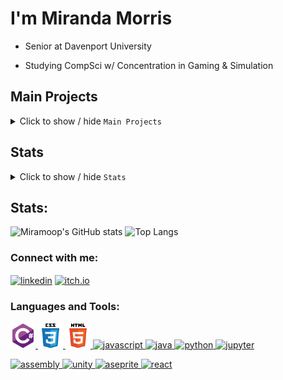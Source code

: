 <h1 align="left">I'm Miranda Morris</h1>

- Senior at Davenport University 

- Studying CompSci w/ Concentration in Gaming & Simulation
  
## Main Projects
<details>
    <summary>Click to show / hide <code>Main Projects</code></summary><br>

| Projects  | Original | React |
| ------------- | ------------- | ------------- |
| <img align="center" src="QuizTunesLogo.png" alt="Quiz Tunes Logo" width="300">  | [Repo](https://github.com/Miramoop/Quiz-Tunes) <br><br> [Website](https://miramoop.github.io/Quiz-Tunes)  | [Repo](https://github.com/Miramoop/Quiz-Tunes-React) <br><br> [Website](https://www.quiztunes.com/) |
| <img align="center" src="miramoopLogo.png" alt="Miramoop Logo" width="300">  | [Repo](https://github.com/Miramoop/miramoop.github.io) <br><br> [Website](https://miramoop.github.io/) | [Repo](https://github.com/Miramoop/miramoop-github-io-react) <br><br> [Website](https://www.miramoop.com/) |

[[↑ Back to Top ↑]](#-table-of-contents)

</details>
  
## Stats
<details>
    <summary>Click to show / hide <code>Stats</code></summary><br>
![Miramoop's GitHub stats](https://github-readme-stats.vercel.app/api?username=miramoop&hide=contribs&show_icons=true&theme=transparent)
![Top Langs](https://github-readme-stats.vercel.app/api/top-langs/?username=miramoop&hide_progress=true)

[[↑ Back to Top ↑]](#-table-of-contents)

</details>


<h2 align="left">Stats:</h2>

![Miramoop's GitHub stats](https://github-readme-stats.vercel.app/api?username=miramoop&hide=contribs&show_icons=true&theme=transparent)
![Top Langs](https://github-readme-stats.vercel.app/api/top-langs/?username=miramoop&hide_progress=true)

<h3 align="left">Connect with me:</h3>
<p align="left">
<a href="https://linkedin.com/in/mirandamorris845" target="blank"><img align="center" src="https://raw.githubusercontent.com/rahuldkjain/github-profile-readme-generator/master/src/images/icons/Social/linked-in-alt.svg" alt="linkedin" height="30" width="40" /></a>
<a href="https://juniperistic.itch.io/" target="blank"><img align="center" src="https://static-00.iconduck.com/assets.00/itch-io-icon-512x512-wwio9bi8.png" alt="itch.io" height="40" width="40" /></a>
</p>

<h3 align="left">Languages and Tools:</h3>
<p align="left"> <a href="https://www.w3schools.com/cs/" target="_blank" rel="noreferrer"> <img src="https://raw.githubusercontent.com/devicons/devicon/master/icons/csharp/csharp-original.svg" alt="csharp" width="40" height="40"/> </a> <a href="https://www.w3schools.com/css/" target="_blank" rel="noreferrer"> <img src="https://raw.githubusercontent.com/devicons/devicon/master/icons/css3/css3-original-wordmark.svg" alt="css3" width="40" height="40"/> </a> <a href="https://html.spec.whatwg.org/multipage/" target="_blank" rel="noreferrer"> <img src="https://raw.githubusercontent.com/devicons/devicon/master/icons/html5/html5-original-wordmark.svg" alt="html5" width="40" height="40"/> </a> <a href="https://developer.mozilla.org/en-US/docs/Web/JavaScript" target="_blank" rel="noreferrer"> <img src="https://static.vecteezy.com/system/resources/previews/027/127/560/original/javascript-logo-javascript-icon-transparent-free-png.png" alt="javascript" width="40" height="40"/> </a>  <a href="https://docs.oracle.com/javase/specs/index.html" target="_blank" rel="noreferrer"> <img src="https://upload.wikimedia.org/wikipedia/en/thumb/3/30/Java_programming_language_logo.svg/800px-Java_programming_language_logo.svg.png" alt="java" width="40" height="40"/> </a> <a href="https://www.python.org/doc/" target="_blank" rel="noreferrer"> <img src="https://upload.wikimedia.org/wikipedia/commons/thumb/c/c3/Python-logo-notext.svg/800px-Python-logo-notext.svg.png" alt="python" width="40" height="40"/> </a>  <a href="https://jupyter.org/" target="_blank" rel="noreferrer"> <img src="https://upload.wikimedia.org/wikipedia/commons/thumb/3/38/Jupyter_logo.svg/1200px-Jupyter_logo.svg.png" alt="jupyter" width="40" height="40"/></p> <a href="https://en.wikipedia.org/wiki/Assembly_language" target="_blank" rel="noreferrer"> <img src="https://static-00.iconduck.com/assets.00/assembly-icon-1024x1024-lc5e1bk1.png" alt="assembly" width="40" height="40"/> <a href="https://unity.com/" target="_blank" rel="noreferrer"> <img src="https://www.vectorlogo.zone/logos/unity3d/unity3d-icon.svg" alt="unity" width="40" height="40"/> </a> <a href="https://www.aseprite.org/" target="_blank" rel="noreferrer"> <img src="https://community.aseprite.org/uploads/default/original/2X/6/66c33251292331d29585d32632c3870651b66e01.png" alt="aseprite" width="40" height="40"/><a href="https://react.dev/" target="_blank" rel="noreferrer"> <img src="https://upload.wikimedia.org/wikipedia/commons/thumb/3/30/React_Logo_SVG.svg/120px-React_Logo_SVG.svg.png" alt="react" width="40" height="40"/>

</p>



<!--<p><img align="left" src="https://github-readme-stats.vercel.app/api/top-langs?username=juniperistic&show_icons=true&locale=en&layout=compact" alt="juniperistic" /></p>  -->


